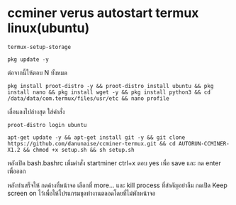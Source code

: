 # ccminer verus autostart termux linux(ubuntu)

```
termux-setup-storage
```
```
pkg update -y
```
ต่อจากนี้ให้ตอบ N ทั้งหมด

```
pkg install proot-distro -y && proot-distro install ubuntu && pkg install nano && pkg install wget -y && pkg install python3 && cd /data/data/com.termux/files/usr/etc && nano profile
```

เลื่อนลงไปล่างสุด ใส่คำสั่ง
```
proot-distro login ubuntu
```

```
apt-get update -y && apt-get install git -y && git clone https://github.com/danunaise/ccminer-termux.git && cd AUTORUN-CCMINER-X1.2 && chmod +x setup.sh && sh setup.sh
```

หลังเปิด bash.bashrc
เพิ่มคำสั่ง startminer
ctrl+x ตอบ yes เพื่อ save และ กด enter เพื่อออก

หลังทำเสร็จให้ กดค้างที่หน้าจอ เลือกที่ more... และ kill process
ที่สำคัญอย่าลืม กดเปิด Keep screen on ไว้เพื่อให้โปรแกรมขุดทำงานตลอดโดยที่ไม่พักหน้าจอ